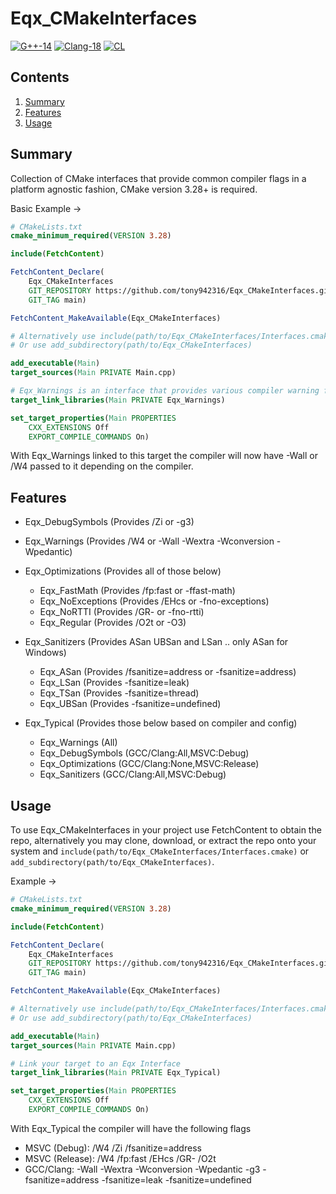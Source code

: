 # Eqx_CMakeInterfaces

[![G++-14](https://github.com/tony942316/Eqx_CMakeInterfaces/actions/workflows/ci_gcc_14.yml/badge.svg?branch=main)](https://github.com/tony942316/Eqx_CMakeInterfaces/actions/workflows/ci_gcc_14.yml)
[![Clang-18](https://github.com/tony942316/Eqx_CMakeInterfaces/actions/workflows/ci_clang_18.yml/badge.svg?branch=main)](https://github.com/tony942316/Eqx_CMakeInterfaces/actions/workflows/ci_clang_18.yml)
[![CL](https://github.com/tony942316/Eqx_CMakeInterfaces/actions/workflows/ci_cl.yml/badge.svg?branch=main)](https://github.com/tony942316/Eqx_CMakeInterfaces/actions/workflows/ci_cl.yml)

## Contents

1. [Summary](#summary)
2. [Features](#features)
3. [Usage](#usage)

## Summary <a name="summary"></a>

Collection of CMake interfaces that provide common compiler flags in a platform
agnostic fashion, CMake version 3.28+ is required.

Basic Example ->
```cmake
# CMakeLists.txt
cmake_minimum_required(VERSION 3.28)

include(FetchContent)

FetchContent_Declare(
    Eqx_CMakeInterfaces
    GIT_REPOSITORY https://github.com/tony942316/Eqx_CMakeInterfaces.git
    GIT_TAG main)

FetchContent_MakeAvailable(Eqx_CMakeInterfaces)

# Alternatively use include(path/to/Eqx_CMakeInterfaces/Interfaces.cmake)
# Or use add_subdirectory(path/to/Eqx_CMakeInterfaces)

add_executable(Main)
target_sources(Main PRIVATE Main.cpp)

# Eqx_Warnings is an interface that provides various compiler warning flags
target_link_libraries(Main PRIVATE Eqx_Warnings)

set_target_properties(Main PROPERTIES
    CXX_EXTENSIONS Off
    EXPORT_COMPILE_COMMANDS On)
```
With Eqx_Warnings linked to this target the compiler will now have -Wall or
/W4 passed to it depending on the compiler.

## Features <a name="features"></a>

- Eqx_DebugSymbols      (Provides /Zi or -g3)

- Eqx_Warnings          (Provides /W4 or -Wall -Wextra -Wconversion -Wpedantic)

- Eqx_Optimizations     (Provides all of those below)
    - Eqx_FastMath      (Provides /fp:fast or -ffast-math)
    - Eqx_NoExceptions  (Provides /EHcs or -fno-exceptions)
    - Eqx_NoRTTI        (Provides /GR- or -fno-rtti)
    - Eqx_Regular       (Provides /O2t or -O3)

- Eqx_Sanitizers        (Provides ASan UBSan and LSan .. only ASan for Windows)
    - Eqx_ASan          (Provides /fsanitize=address or -fsanitize=address)
    - Eqx_LSan          (Provides -fsanitize=leak)
    - Eqx_TSan          (Provides -fsanitize=thread)
    - Eqx_UBSan         (Provides -fsanitize=undefined)

- Eqx_Typical           (Provides those below based on compiler and config)
    - Eqx_Warnings      (All)
    - Eqx_DebugSymbols  (GCC/Clang:All,MSVC:Debug)
    - Eqx_Optimizations (GCC/Clang:None,MSVC:Release)
    - Eqx_Sanitizers    (GCC/Clang:All,MSVC:Debug)

## Usage <a name="usage"></a>

To use Eqx_CMakeInterfaces in your project use FetchContent to obtain the repo,
alternatively you may clone, download, or extract the repo onto your system
and `include(path/to/Eqx_CMakeInterfaces/Interfaces.cmake)` or
`add_subdirectory(path/to/Eqx_CMakeInterfaces)`.

Example ->
```cmake
# CMakeLists.txt
cmake_minimum_required(VERSION 3.28)

include(FetchContent)

FetchContent_Declare(
    Eqx_CMakeInterfaces
    GIT_REPOSITORY https://github.com/tony942316/Eqx_CMakeInterfaces.git
    GIT_TAG main)

FetchContent_MakeAvailable(Eqx_CMakeInterfaces)

# Alternatively use include(path/to/Eqx_CMakeInterfaces/Interfaces.cmake)
# Or use add_subdirectory(path/to/Eqx_CMakeInterfaces)

add_executable(Main)
target_sources(Main PRIVATE Main.cpp)

# Link your target to an Eqx Interface
target_link_libraries(Main PRIVATE Eqx_Typical)

set_target_properties(Main PROPERTIES
    CXX_EXTENSIONS Off
    EXPORT_COMPILE_COMMANDS On)
```

With Eqx_Typical the compiler will have the following flags
- MSVC (Debug): /W4 /Zi /fsanitize=address
- MSVC (Release): /W4 /fp:fast /EHcs /GR- /O2t
- GCC/Clang: -Wall -Wextra -Wconversion -Wpedantic -g3 -fsanitize=address
-fsanitize=leak -fsanitize=undefined
